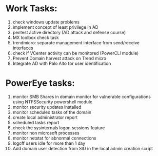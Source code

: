 # Work Tasks:
1. check windows update problems
2. implement concept of least privilege in AD
3. pentest active directory (AD attack and defense course)
4. MX toolbox check task
5. trendmicro: separate management interface from send/receive interfaces
6. check if VCenter activity can be monitored (PowerCLI module)
7. Prevent Domain harvest attack on Trend micro
8. Integrate AD with Palo Alto for user identification

# PowerEye tasks:
1. monitor SMB Shares in domain
	monitor for vulnerable configurations using NTFSSecurity powershell module
2. monitor security updates installed
3. monitor scheduled tasks of the domain
4. create local administrator report
5. scheduled tasks report
6. check the sysinternals logon sessions feature
7. monitor non microsoft processes
8. monitor netstat for abnormal connections
9. logoff users idle for more than 1 day
10. Add domain user detection from SID in the local admin creation script